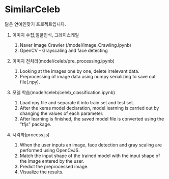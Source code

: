 # SimilarCeleb
닮은 연예인찾기 프로젝트입니다.


1. 이미지 수집,얼굴인식, 그레이스케일
   1) Naver Image Crawler (/model/Image_Crawling.ipynb)
   2) OpenCV - Grayscaling and face detecting

2. 이미지 전처리(model/celeb/pre_processing.ipynb)
   1) Looking at the images one by one, delete irrelevant data.
   2) Preprocessing of image data using numpy serializing to save out file(.npy).


3. 모델 학습(model/celeb/celeb_classification.ipynb)
   1) Load npy file and separate it into train set and test set.
   2) After the keras model declaration, model learning is carried out by changing the values of each parameter.
   3) After learning is finished, the saved model file is converted using the "tfjs" package.

4. 시각화(process.js)
   1) When the user inputs an image, face detection and gray scaling are performed using OpenCvJS.
   2) Match the input shape of the trained model with the input shape of the image entered by the user.
   3) Predict the preprocessed image.
   4) Visualize the results.

